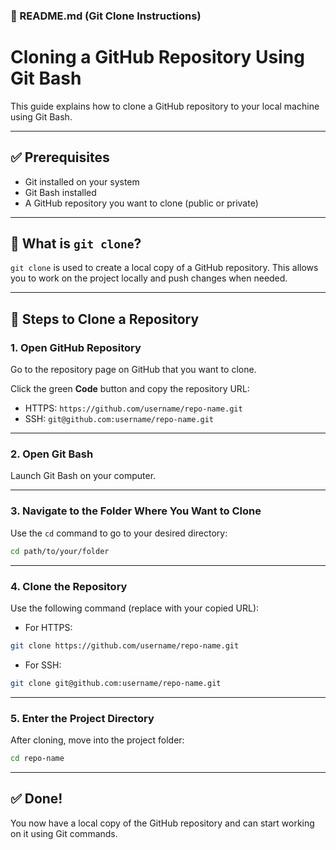 ### 📘 README.md (Git Clone Instructions)

# Cloning a GitHub Repository Using Git Bash

This guide explains how to clone a GitHub repository to your local machine using Git Bash.

---

## ✅ Prerequisites

- Git installed on your system
- Git Bash installed
- A GitHub repository you want to clone (public or private)

---

## 🔁 What is `git clone`?

`git clone` is used to create a local copy of a GitHub repository. This allows you to work on the project locally and push changes when needed.

---

## 🚀 Steps to Clone a Repository

### 1. Open GitHub Repository

Go to the repository page on GitHub that you want to clone.

Click the green **Code** button and copy the repository URL:

- HTTPS: `https://github.com/username/repo-name.git`
- SSH: `git@github.com:username/repo-name.git`

---

### 2. Open Git Bash

Launch Git Bash on your computer.

---

### 3. Navigate to the Folder Where You Want to Clone

Use the `cd` command to go to your desired directory:

```bash
cd path/to/your/folder
````

---

### 4. Clone the Repository

Use the following command (replace with your copied URL):

* For HTTPS:

```bash
git clone https://github.com/username/repo-name.git
```

* For SSH:

```bash
git clone git@github.com:username/repo-name.git
```

---

### 5. Enter the Project Directory

After cloning, move into the project folder:

```bash
cd repo-name
```

---

## ✅ Done!

You now have a local copy of the GitHub repository and can start working on it using Git commands.

```
